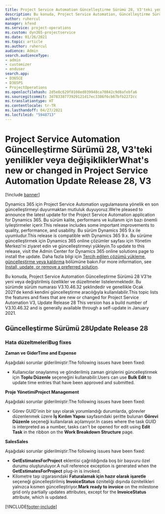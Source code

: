 ```yaml
---
title: Project Service Automation Güncelleştirme Sürümü 28, V3'teki yenilikler veya değişiklikler
description: Bu konuda, Project Service Automation, Güncelleştirme Sürümü 28, V3'teki özellikler ve düzeltmeler listelenir.
author: ruhercul
manager: kfend
ms.service: project-operations
ms.custom: dyn365-projectservice
ms.date: 01/26/2021
ms.topic: article
ms.author: ruhercul
audience: Admin
search.audienceType:
- admin
- customizer
- enduser
search.app:
- D365CE
- D365PS
- ProjectOperations
ms.openlocfilehash: 2d5e8c629f8108ed039948ca70842c9d8afebfa6
ms.sourcegitcommit: 3d78338773929121d17ec3386f6cb67bfb2272cc
ms.translationtype: HT
ms.contentlocale: tr-TR
ms.lasthandoff: 04/27/2021
ms.locfileid: "5948713"
---
```

# <a name="whats-new-or-changed-in-project-service-automation-update-release-28-v3"></a><span data-ttu-id="36e83-103">Project Service Automation Güncelleştirme Sürümü 28, V3'teki yenilikler veya değişiklikler</span><span class="sxs-lookup"><span data-stu-id="36e83-103">What's new or changed in Project Service Automation Update Release 28, V3</span></span>

[!include [banner](../includes/psa-now-project-operations.md)]

<span data-ttu-id="36e83-104">Dynamics 365 için Project Service Automation uygulamasına yönelik en son güncelleştirmeyi duyurmaktan mutluluk duyuyoruz.</span><span class="sxs-lookup"><span data-stu-id="36e83-104">We’re pleased to announce the latest update for the Project Service Automation application for Dynamics 365.</span></span> <span data-ttu-id="36e83-105">Bu sürüm kalite, performans ve kullanım için bazı önemli iyileştirmeler içerir.</span><span class="sxs-lookup"><span data-stu-id="36e83-105">This release includes some important improvements to quality, performance, and usability.</span></span> <span data-ttu-id="36e83-106">Bu sürüm Dynamics 365 9.x ile uyumludur.</span><span class="sxs-lookup"><span data-stu-id="36e83-106">This release is compatible with Dynamics 365 9.x.</span></span> <span data-ttu-id="36e83-107">Bu sürüme güncelleştirmek için Dynamics 365 online çözümler sayfası için Yönetim Merkezi'ni ziyaret edin ve güncelleştirmeyi yükleyin.</span><span class="sxs-lookup"><span data-stu-id="36e83-107">To update to this release, visit the Admin Center for Dynamics 365 online solutions page to install the update.</span></span> <span data-ttu-id="36e83-108">Daha fazla bilgi için [Tercih edilen çözümü yükleme, güncelleştirme veya kaldırma](/power-platform/admin/install-remove-preferred-solution) bölümüne bakın.</span><span class="sxs-lookup"><span data-stu-id="36e83-108">For more information, see [Install, update, or remove a preferred solution](/power-platform/admin/install-remove-preferred-solution).</span></span>

<span data-ttu-id="36e83-109">Bu konuda, Project Service Automation Güncelleştirme Sürümü 28 V3'te yeni veya değiştirilmiş özellikler ve düzeltmeler listelenmektedir. Bu sürümde sürüm numarası V3.10.46.32 şeklindedir ve genellikle Ocak 2021'de kendi kendini güncelleştirme aracılığıyla kullanılabilir.</span><span class="sxs-lookup"><span data-stu-id="36e83-109">This topic lists the features and fixes that are new or changed for Project Service Automation V3, Update Release 28 This version has a build number of V3.10.46.32 and is generally available through a self-update in January 2021.</span></span>

## <a name="update-release-28"></a><span data-ttu-id="36e83-110">Güncelleştirme Sürümü 28</span><span class="sxs-lookup"><span data-stu-id="36e83-110">Update Release 28</span></span>

### <a name="bug-fixes"></a><span data-ttu-id="36e83-111">Hata düzeltmeleri</span><span class="sxs-lookup"><span data-stu-id="36e83-111">Bug fixes</span></span>

<span data-ttu-id="36e83-112">**Zaman ve Gider**</span><span class="sxs-lookup"><span data-stu-id="36e83-112">**Time and Expense**</span></span>

<span data-ttu-id="36e83-113">Aşağıdaki sorunlar giderilmiştir:</span><span class="sxs-lookup"><span data-stu-id="36e83-113">The following issues have been fixed:</span></span>

- <span data-ttu-id="36e83-114">Kullanıcılar onaylanmış ve gönderilmiş zaman girişlerini güncelleştirmek için **Toplu Düzenle** seçeneğini kullanabilir.</span><span class="sxs-lookup"><span data-stu-id="36e83-114">Users can use **Bulk Edit** to update time entries that have been approved and submitted.</span></span>

<span data-ttu-id="36e83-115">**Proje Yönetimi**</span><span class="sxs-lookup"><span data-stu-id="36e83-115">**Project Management**</span></span>

<span data-ttu-id="36e83-116">Aşağıdaki sorunlar giderilmiştir:</span><span class="sxs-lookup"><span data-stu-id="36e83-116">The following issues have been fixed:</span></span>

- <span data-ttu-id="36e83-117">Görev GUID'inin bir sayı olarak yorumlandığı durumlarda, görevler düzenlenmek üzere **İş Kırılım Yapısı** sayfasındaki şeritte bulunan **Görevi Düzenle** seçeneği kullanılarak açılamıyor.</span><span class="sxs-lookup"><span data-stu-id="36e83-117">In cases where the task GUID is interpreted as a number, tasks can't be opened for edit using **Edit Task** in the ribbon on the **Work Breakdown Structure** page.</span></span>

<span data-ttu-id="36e83-118">**Sales**</span><span class="sxs-lookup"><span data-stu-id="36e83-118">**Sales**</span></span>

<span data-ttu-id="36e83-119">Aşağıdaki sorunlar giderilmiştir:</span><span class="sxs-lookup"><span data-stu-id="36e83-119">The following issues have been fixed:</span></span>

- <span data-ttu-id="36e83-120">**GetEstimatesForProject** eklentisi çağrıldığında boş bir başvuru özel durumu oluşturuluyor.</span><span class="sxs-lookup"><span data-stu-id="36e83-120">A null reference exception is generated when the **GetEstimatesForProject** plug-in is invoked.</span></span>
- <span data-ttu-id="36e83-121">Kilometre taşı ızgarasındaki **Faturalamak için hazır olarak işaretle** seçeneği güncelleştirilmiş **InvoiceStatus** özniteliği dışında öznitelikleri yalnızca kısmen güncelleştiriyor.</span><span class="sxs-lookup"><span data-stu-id="36e83-121">**Mark ready to invoice** on the milestone grid only partially updates attributes, except for the **InvoiceStatus** attribute, which is updated.</span></span>



[!INCLUDE[footer-include](../includes/footer-banner.md)]